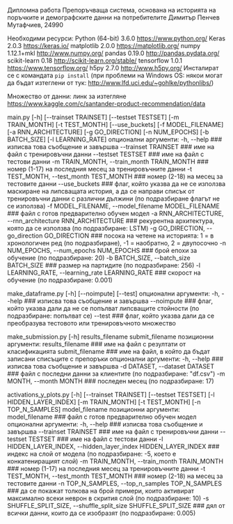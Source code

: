 Дипломна работа
Препоръчваща система, основана на историята на поръчките и демографските данни на потребителите
Димитър Пенчев Мутафчиев, 24990

Необходими ресурси:
Python (64-bit)   3.6.0       https://www.python.org/
Keras             2.0.3       https://keras.io/
matplotlib        2.0.0       https://matplotlib.org/
numpy             1.12.1+mkl  http://www.numpy.org/
pandas            0.19.0      http://pandas.pydata.org/
scikit-learn      0.18        http://scikit-learn.org/stable/
tensorflow        1.0.1       https://www.tensorflow.org/
h5py              2.7.0       http://www.h5py.org/
Инсталират се с командата `pip install`
(при проблеми на Windows OS: някои могат да бъдат изтеглени от тук: http://www.lfd.uci.edu/~gohlke/pythonlibs/)

Множество от данни: линк за изтегляне https://www.kaggle.com/c/santander-product-recommendation/data


main.py [-h] [--trainset TRAINSET] [--testset TESTSET] [-m TRAIN_MONTH]
        [-t TEST_MONTH] [--use_buckets] [-f MODEL_FILENAME]
        [-a RNN_ARCHITECTURE] [-g GO_DIRECTION] [-n NUM_EPOCHS]
        [-b BATCH_SIZE] [-l LEARNING_RATE]
опционални аргументи:
  -h, --help                                                ### изписва това съобщение и завършва
  --trainset TRAINSET                                       ### име на файл с тренировъчни данни
  --testset TESTSET                                         ### име на файл с тестови данни
  -m TRAIN_MONTH, --train_month TRAIN_MONTH                 ### номер (1-17) на последния месец за тренировъчните данни
  -t TEST_MONTH, --test_month TEST_MONTH                    ### номер (2-18) на месец за тестовите данни
  --use_buckets                                             ### флаг, който указва да не се използва маскиране на липсващата история, а да се направи списък от тренировъчни данни с различни дължини (по подразбиране флагът не се използва)
  -f MODEL_FILENAME, --model_filename MODEL_FILENAME        ### файл с готов предварително обучен модел
  -a RNN_ARCHITECTURE, --rnn_architecture RNN_ARCHITECTURE  ### рекурентна архитектура, която да се използва (по подразбиране: LSTM)
  -g GO_DIRECTION, --go_direction GO_DIRECTION              ### посока на четене на историята: 1 = в хронологичен ред (по подразбиране), -1 = наобратно, 2 = двупосочно
  -n NUM_EPOCHS, --num_epochs NUM_EPOCHS                    ### брой епохи за обучение (по подразбиране: 20)
  -b BATCH_SIZE, --batch_size BATCH_SIZE                    ### размер на партидите (по подразбиране: 256)
  -l LEARNING_RATE, --learning_rate LEARNING_RATE           ### скорост на обучение (по подразбиране: 0.001)


make_dataframe.py [-h] [--noimpute] [--test]
опционални аргументи:
  -h, --help  ### изписва това съобщение и завършва
  --noimpute  ### флаг, който указва дали да не се попълват липсващите стойности (по подразбиране: попълват се)
  --test      ### флаг, който указва дали да се преобразува тестовото или тренировъчното множество


make_submission.py [-h] results_filename submit_filename
позиционни аргументи:
  results_filename  ### име на файл с резултати от класификацията
  submit_filename   ### име на файл, в който да бъдат записани списъците с препоръки
опционални аргументи:
  -h, --help        ### изписва това съобщение и завършва
  -d DATASET, --dataset DATASET   ### файл с последни данни за клиентите (по подразбиране: "df.csv")
  -m MONTH, --month MONTH         ### последен месец (по подразбиране: 17)


activations_y_plots.py [-h] [--trainset TRAINSET] [--testset TESTSET]
                       [-l HIDDEN_LAYER_INDEX] [-m TRAIN_MONTH]
                       [-t TEST_MONTH] [-n TOP_N_SAMPLES]
                       model_filename
позиционни аргументи:
  model_filename                                                    ### файл с готов предварително обучен модел
опционални аргументи:
  -h, --help                                                        ### изписва това съобщение и завършва
  --trainset TRAINSET                                               ### име на файл с тренировъчни данни
  --testset TESTSET                                                 ### име на файл с тестови данни
  -l HIDDEN_LAYER_INDEX, --hidden_layer_index HIDDEN_LAYER_INDEX    ### индекс на слой от модела (по подразбиране: -5, което е конкатениращият слой)
  -m TRAIN_MONTH, --train_month TRAIN_MONTH                         ### номер (1-17) на последния месец за тренировъчните данни
  -t TEST_MONTH, --test_month TEST_MONTH                            ### номер (2-18) на месец за тестовите данни
  -n TOP_N_SAMPLES, --top_n_samples TOP_N_SAMPLES                   ### да се покажат толкова на брой примери, които активират максимално всеки неврон в скрития слой (по подразбиране: 10)
  -s SHUFFLE_SPLIT_SIZE, --shuffle_split_size SHUFFLE_SPLIT_SIZE    ### дял от всички данни, които да се изобразят (по подразбиране: 0.005)


